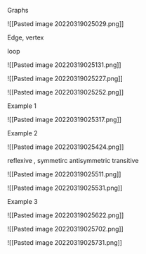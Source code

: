 Graphs

![[Pasted image 20220319025029.png]]

Edge, vertex

loop

![[Pasted image 20220319025131.png]]


![[Pasted image 20220319025227.png]]


![[Pasted image 20220319025252.png]]


Example 1

![[Pasted image 20220319025317.png]]

Example 2

![[Pasted image 20220319025424.png]]

reflexive , symmetirc antisymmetric transitive

![[Pasted image 20220319025511.png]]

![[Pasted image 20220319025531.png]]

Example 3


![[Pasted image 20220319025622.png]]

![[Pasted image 20220319025702.png]]


![[Pasted image 20220319025731.png]]


